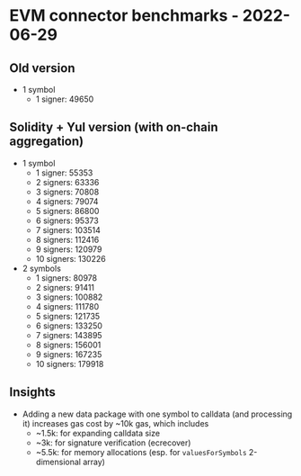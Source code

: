 # EVM connector benchmarks - 2022-06-29

## Old version

- 1 symbol
  - 1 signer: 49650

## Solidity + Yul version (with on-chain aggregation)

- 1 symbol
  - 1 signer: 55353
  - 2 signers: 63336
  - 3 signers: 70808
  - 4 signers: 79074
  - 5 signers: 86800
  - 6 signers: 95373
  - 7 signers: 103514
  - 8 signers: 112416
  - 9 signers: 120979
  - 10 signers: 130226
- 2 symbols
  - 1 signers: 80978
  - 2 signers: 91411
  - 3 signers: 100882
  - 4 signers: 111780
  - 5 signers: 121735
  - 6 signers: 133250
  - 7 signers: 143895
  - 8 signers: 156001
  - 9 signers: 167235
  - 10 signers: 179918

## Insights

- Adding a new data package with one symbol to calldata (and processing it) increases gas cost by ~10k gas, which includes
  - ~1.5k: for expanding calldata size
  - ~3k: for signature verification (ecrecover)
  - ~5.5k: for memory allocations (esp. for `valuesForSymbols` 2-dimensional array)
